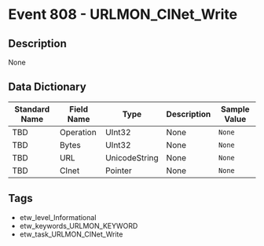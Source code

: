 # Event 808 - URLMON_CINet_Write

## Description
None

## Data Dictionary
|Standard Name|Field Name|Type|Description|Sample Value|
|---|---|---|---|---|
|TBD|Operation|UInt32|None|`None`|
|TBD|Bytes|UInt32|None|`None`|
|TBD|URL|UnicodeString|None|`None`|
|TBD|CInet|Pointer|None|`None`|

## Tags
* etw_level_Informational
* etw_keywords_URLMON_KEYWORD
* etw_task_URLMON_CINet_Write